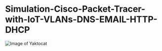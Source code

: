 # Simulation-Cisco-Packet-Tracer-with-IoT-VLANs-DNS-EMAIL-HTTP-DHCP
![Image of Yaktocat](https://github.com/sergiomsgoncalvs/Simulation-Cisco-Packet-Tracer-with-IoT-VLANs-DNS-EMAIL-HTTP-DHCP/blob/main/ciscopackettracer.png)
